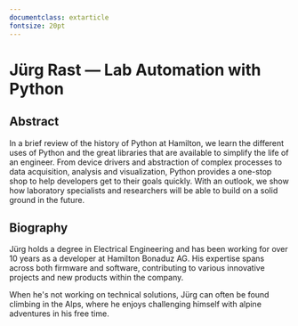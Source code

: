```yaml
---
documentclass: extarticle
fontsize: 20pt
---
```


# Jürg Rast — Lab Automation with Python

## Abstract

In a brief review of the history of Python at Hamilton, we learn the different uses of Python and the great libraries that are available to simplify the life of an engineer. From device drivers and abstraction of complex processes to data acquisition, analysis and visualization, Python provides a one-stop shop to help developers get to their goals quickly. With an outlook, we show how laboratory specialists and researchers will be able to build on a solid ground in the future.

## Biography

Jürg holds a degree in Electrical Engineering and has been working for over 10 years as a developer at Hamilton Bonaduz AG. His expertise spans across both firmware and software, contributing to various innovative projects and new products within the company.

When he's not working on technical solutions, Jürg can often be found climbing in the Alps, where he enjoys challenging himself with alpine adventures in his free time.
